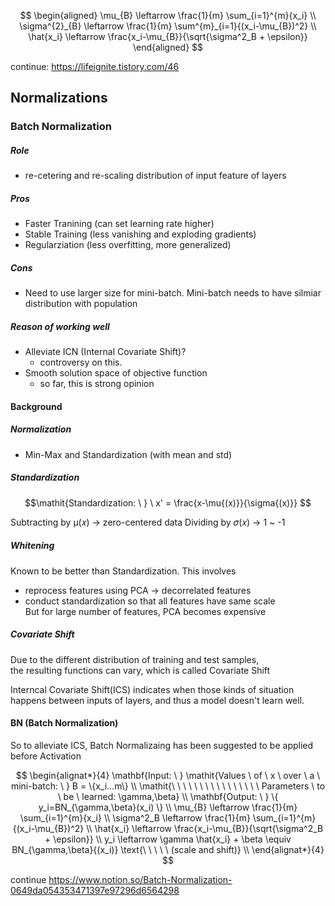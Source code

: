 $$
\begin{aligned}
\mu_{B} \leftarrow \frac{1}{m} \sum_{i=1}^{m}{x_i} \\ 
\sigma^{2}_{B} \leftarrow \frac{1}{m} \sum^{m}_{i=1}{(x_i-\mu_{B})^2} \\
\hat{x_i} \leftarrow \frac{x_i-\mu_{B}}{\sqrt{\sigma^2_B + \epsilon}}
\end{aligned}
$$


continue: https://lifeignite.tistory.com/46

## Normalizations
### Batch Normalization
##### Role
  - re-cetering and re-scaling distribution of input feature of layers
##### Pros
  - Faster Tranining (can set learning rate higher)
  - Stable Training (less vanishing and exploding gradients)
  - Regularziation (less overfitting, more generalized)
##### Cons
  - Need to use larger size for mini-batch. Mini-batch needs to have silmiar distribution with population
##### Reason of working well
  - Alleviate ICN (Internal Covariate Shift)?
    - controversy on this. 
  - Smooth solution space of objective function
    - so far, this is strong opinion
 
#### Background
##### Normalization
  - Min-Max and Standardization (with mean and std)

##### Standardization

$$\mathit{Standardization: \ } \ x' = \frac{x-\mu{(x)}}{\sigma{(x)}} $$

Subtracting by µ(𝑥) -> zero-centered data
Dividing by 𝜎(𝑥) -> 1 ~ -1

##### Whitening
Known to be better than Standardization.
This involves  
  - reprocess features using PCA -> decorrelated features
  - conduct standardization so that all features have same scale  
But for large number of features, PCA becomes expensive

##### Covariate Shift
Due to the different distribution of training and test samples,  
the resulting functions can vary, which is called Covariate Shift 

Interncal Covariate Shift(ICS) indicates when those kinds of situation happens between inputs of layers, and
thus a model doesn't learn well. 

#### BN (Batch Normalization)
So to alleviate ICS, Batch Normalizaing has been suggested to be applied before Activation

$$
\begin{alignat*}{4}
\mathbf{Input: \ } \mathit{Values \ of \ x \ over \ a \ mini-batch: \ } B = \{x_i...m\} \\
\mathit{\ \ \ \ \ \ \ \ \ \ \ \ \ \ \ \ Parameters \ to \ be \ learned: \gamma,\beta} \\
\mathbf{Output: \ } \{ y_i=BN_{\gamma,\beta}(x_i) \} \\
\mu_{B} \leftarrow \frac{1}{m} \sum_{i=1}^{m}{x_i} \\
\sigma^2_B \leftarrow \frac{1}{m}  \sum_{i=1}^{m}{(x_i-\mu_{B})^2} \\
\hat{x_i} \leftarrow \frac{x_i-\mu_{B}}{\sqrt{\sigma^2_B + \epsilon}} \\
y_i \leftarrow \gamma \hat{x_i} + \beta \equiv BN_{\gamma,\beta}{(x_i)} \text{\ \ \ \ \ (scale and shift)} \\
\end{alignat*}{4}
$$

continue
https://www.notion.so/Batch-Normalization-0649da054353471397e97296d6564298
